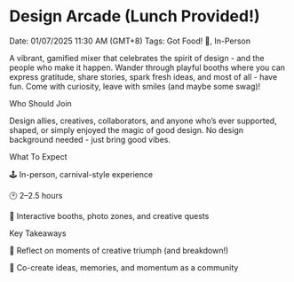 # Design Arcade (Lunch Provided!)

Date: 01/07/2025 11:30 AM (GMT+8)
Tags: Got Food! 🌮, In-Person

A vibrant, gamified mixer that celebrates the spirit of design - and the people who make it happen. Wander through playful booths where you can express gratitude, share stories, spark fresh ideas, and most of all - have fun. Come with curiosity, leave with smiles (and maybe some swag)!

Who Should Join

Design allies, creatives, collaborators, and anyone who’s ever supported, shaped, or simply enjoyed the magic of good design. No design background needed - just bring good vibes.

What To Expect

🕹️ In-person, carnival-style experience

🕑 2–2.5 hours

🎪 Interactive booths, photo zones, and creative quests

Key Takeaways

🌟 Reflect on moments of creative triumph (and breakdown!)

🌟 Co-create ideas, memories, and momentum as a community